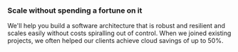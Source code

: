 ### Scale without spending a fortune on it

We'll help you build a software architecture that is robust and resilient and scales
easily without costs spiralling out of control. When we joined existing projects, we
often helped our clients achieve cloud savings of up to 50%.
